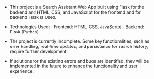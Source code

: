 - This project is a Search Assistant Web App built using Flask for the backend and HTML, CSS, and JavaScript for the frontend and for backend Flask is Used.

- Technologies Used:
      - Frontend: HTML, CSS, JavaScript
      - Backend: Flask (Python)

- The project is currently incomplete. Some key functionalities, such as error handling, real-time updates, and persistence for search history, require further development.
- If solutions for the existing errors and bugs are identified, they will be implemented in the future to enhance the functionality and user experience.
